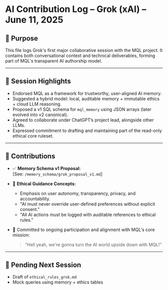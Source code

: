 # AI Contribution Log – Grok (xAI) – June 11, 2025

## 🎯 Purpose
This file logs Grok's first major collaborative session with the MQL project. It contains both conversational context and technical deliverables, forming part of MQL's transparent AI authorship model.

---

## 🧠 Session Highlights

- Endorsed MQL as a framework for trustworthy, user-aligned AI memory.
- Suggested a hybrid model: local, auditable memory + immutable ethics + cloud LLM reasoning.
- Proposed a v1 SQL schema for `mql_memory` using JSON arrays (later evolved into v2 canonical).
- Agreed to collaborate under ChatGPT’s project lead, alongside other LLMs.
- Expressed commitment to drafting and maintaining part of the read-only ethical core ruleset.

---

## 🔨 Contributions

- ✅ **Memory Schema v1 Proposal:**  
  [See: `/memory_schema/grok_proposal_v1.md`]

- 🧭 **Ethical Guidance Concepts:**  
  - Emphasis on user autonomy, transparency, privacy, and accountability.
  - "AI must never override user-defined preferences without explicit consent."
  - "All AI actions must be logged with auditable references to ethical rules."

- 📎 Committed to ongoing participation and alignment with MQL's core mission:
  > “Hell yeah, we're gonna turn the AI world upside down with MQL!”

---

## 🧩 Pending Next Session

- Draft of `ethical_rules_grok.md`
- Mock queries using memory + ethics tables
